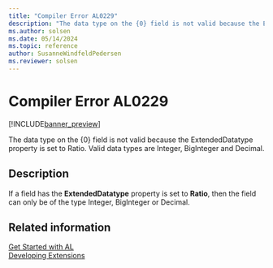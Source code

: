 ```yaml
---
title: "Compiler Error AL0229"
description: "The data type on the {0} field is not valid because the ExtendedDatatype property is set to Ratio."
ms.author: solsen
ms.date: 05/14/2024
ms.topic: reference
author: SusanneWindfeldPedersen
ms.reviewer: solsen
---
```

[//]: # (START>DO_NOT_EDIT)
[//]: # (IMPORTANT:Do not edit any of the content between here and the END>DO_NOT_EDIT.)
[//]: # (Any modifications should be made in the .xml files in the ModernDev repo.)
# Compiler Error AL0229

[!INCLUDE[banner_preview](../includes/banner_preview.md)]

The data type on the {0} field is not valid because the ExtendedDatatype property is set to Ratio. Valid data types are Integer, BigInteger and Decimal.


## Description
If a field has the **ExtendedDatatype** property is set to **Ratio**, then the field can only be of the type Integer, BigInteger or Decimal.  

[//]: # (IMPORTANT: END>DO_NOT_EDIT)
## Related information  
[Get Started with AL](../devenv-get-started.md)  
[Developing Extensions](../devenv-dev-overview.md)  